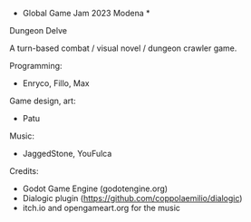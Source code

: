 * Global Game Jam 2023 Modena *

Dungeon Delve

A turn-based combat / visual novel / dungeon crawler game.

Programming:
* Enryco, Fillo, Max

Game design, art:
* Patu

Music:
* JaggedStone, YouFulca

Credits:
* Godot Game Engine (godotengine.org)
* Dialogic plugin (https://github.com/coppolaemilio/dialogic)  
* itch.io and opengameart.org for the music

